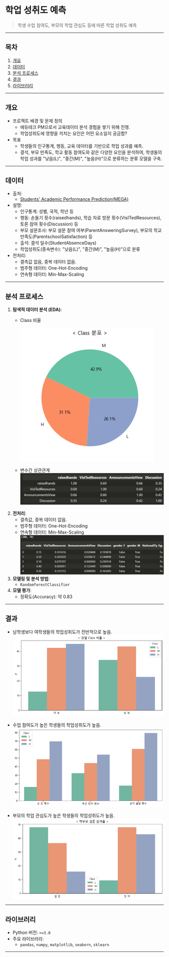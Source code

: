 # **학업 성취도 예측**

> 학생 수업 참여도, 부모의 학업 관심도 등에 따른 학업 성취도 예측

---

## **목차**
1. [개요](#개요)
2. [데이터](#데이터)
3. [분석 프로세스](#분석-프로세스)
4. [결과](#결과)
6. [라이브러리](#라이브러리)
<!-- 7. [참고자료](#참고자료) -->

---

## **개요**
- 프로젝트 배경 및 문제 정의
  - 에듀테크 PM으로서 교육데이터 분석 경험을 쌓기 위해 진행.
  - 학업성취도에 영향을 끼치는 요인은 어떤 요소일지 궁금함?
- 목표
  - 학생들의 인구통계, 행동, 교육 데이터를 기반으로 학업 성과를 예측. 
  - 결석, 부모 만족도, 학교 활동 참여도와 같은 다양한 요인을 분석하여, 학생들의 학업 성과를 "낮음(L)", "중간(M)", "높음(H)"으로 분류하는 분류 모델을 구축.

---

## **데이터**
- 출처:
  - [Students' Academic Performance Prediction(MEGA)](https://www.kaggle.com/competitions/students-academic-performance-prediction-mega#)
- 설명:
   - 인구통계: 성별, 국적, 학년 등
   - 행동: 손들기 횟수(raisedhands), 학습 자료 방문 횟수(VisITedResources), 토론 참여 횟수(Discussion) 등
   - 부모 설문조사: 부모 설문 참여 여부(ParentAnsweringSurvey), 부모의 학교 만족도(ParentschoolSatisfaction) 등
   - 출석: 결석 일수(StudentAbsenceDays)
   - 학업성취도(종속변수): "낮음(L)", "중간(M)", "높음(H)"으로 분류
- 전처리:
  - 결측값 없음, 중복 데이터 없음.
  - 범주형 데이터: One-Hot-Encoding
  - 연속형 데이터: Min-Max-Scaling

---

## **분석 프로세스**
1. **탐색적 데이터 분석 (EDA)**:
   - Class 비율
   
     ![alt text](img/image.png)
   - 변수간 상관관계
   ![alt text](img/image-1.png)
2. **전처리**:
   - 결측값, 중복 데이터 없음.
   - 범주형 데이터: One-Hot-Encoding
   - 연속형 데이터: Min-Max-Scaling
   ![alt text](img/image-3.png)
3. **모델링 및 분석 방법**:
   - `RandomforestClassifier`
4. **모델 평가**:
   - 정확도(Accuracy): 약 0.83

---

## **결과**
- 남학생보다 여학생들의 학업성취도가 전반적으로 높음.
![alt text](img/image-4.png)

- 수업 참여도가 높은 학생들의 학업성취도가 높음.
![alt text](img/image-6.png)

- 부모의 학업 관심도가 높은 학생들의 학업성취도가 높음.
![alt text](img/image-5.png)

---

## **라이브러리**
- Python 버전: `>=3.8`
- 주요 라이브러리:
  - `pandas`, `numpy`, `matplotlib`, `seaborn`, `sklearn`

---

<!-- ## **참고자료**
- 데이터 출처 또는 관련 문서:
  - [서울특별시 열린데이터광장](https://data.seoul.go.kr)
  - 관련 논문, 블로그 링크 등 -->
